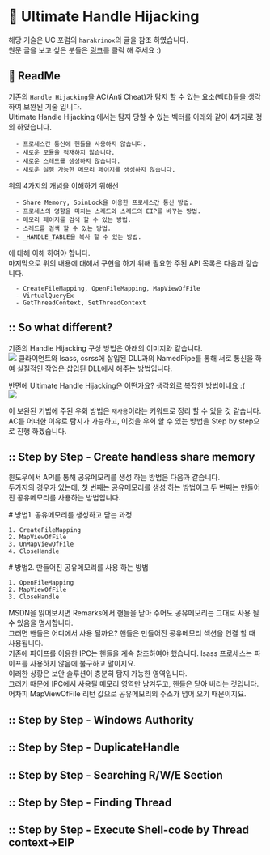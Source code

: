 # :speech_balloon: Ultimate Handle Hijacking

해당 기술은 UC 포럼의 `harakrinox`의 글을 참조 하였습니다.<br>
원문 글을 보고 싶은 분들은 <a href="https://www.unknowncheats.me/forum/anti-cheat-bypass/261176-silentjack-ultimate-handle-hijacking-user-mode-multi-ac-bypass-eac-tested.html">링크</a>를 클릭 해 주세요 :)

## :green_book: ReadMe

기존의 `Handle Hijacking`을 AC(Anti Cheat)가 탐지 할 수 있는 요소(벡터)들을 생각하여 보완된 기술 입니다.<br>
Ultimate Handle Hijacking 에서는 탐지 당할 수 있는 벡터를 아래와 같이 4가지로 정의 하였습니다.<br>

```
  - 프로세스간 통신에 핸들을 사용하지 않습니다.
  - 새로운 모듈을 적재하지 않습니다.
  - 새로운 스레드를 생성하지 않습니다.
  - 새로운 실행 가능한 메모리 페이지를 생성하지 않습니다.
```

위의 4가지의 개념을 이해하기 위해선<br>

```
  - Share Memory, SpinLock을 이용한 프로세스간 통신 방법.
  - 프로세스의 영향을 미치는 스레드와 스레드의 EIP를 바꾸는 방법.
  - 메모리 페이지를 검색 할 수 있는 방법.
  - 스레드를 검색 할 수 있는 방법.
  - _HANDLE_TABLE을 복사 할 수 있는 방법.
```
에 대해 이해 하여야 합니다.<br>
마지막으로 위의 내용에 대해서 구현을 하기 위해 필요한 주된 API 목록은 다음과 같습니다.<br>

```
  - CreateFileMapping, OpenFileMapping, MapViewOfFile
  - VirtualQueryEx
  - GetThreadContext, SetThreadContext
```

## :: So what different?

기존의 Handle Hijacking 구상 방법은 아래의 이미지와 같습니다.<br>
<img src="https://user-images.githubusercontent.com/40850499/43772484-3fcf8672-9a7d-11e8-8ff9-b965a82579e2.PNG" />
클라이언트와 lsass, csrss에 삽입된 DLL과의 NamedPipe를 통해 서로 통신을 하여 실질적인 작업은 삽입된 DLL에서 해주는 방법입니다.<br>

반면에 Ultimate Handle Hijacking은 어떤가요? 생각외로 복잡한 방법이네요 :( <br>
<img src="https://user-images.githubusercontent.com/40850499/43793129-9f16660e-9ab5-11e8-975f-b179c4c40ebf.png" />

이 보완된 기법에 주된 우회 방법은 `재사용`이라는 키워드로 정리 할 수 있을 것 같습니다.<br>
AC를 어떠한 이유로 탐지가 가능하고, 이것을 우회 할 수 있는 방법을 Step by step으로 진행 하겠습니다.<br>

## :: Step by Step \- Create handless share memory

윈도우에서 API를 통해 공유메모리를 생성 하는 방법은 다음과 같습니다.<br>
두가지의 경우가 있는데, 첫 번째는 공유메모리를 생성 하는 방법이고 두 번째는 만들어진 공유메모리를 사용하는 방법입니다.<br>

\# 방법1. 공유메모리를 생성하고 닫는 과정<br>
```
1. CreateFileMapping
2. MapViewOfFile
3. UnMapViewOfFile
4. CloseHandle
```
\# 방법2. 만들어진 공유메모리를 사용 하는 방법<br>
```
1. OpenFileMapping
2. MapViewOfFile
3. CloseHandle
```
MSDN을 읽어보시면 Remarks에서 핸들을 닫아 주어도 공유메모리는 그대로 사용 될 수 있음을 명시합니다.<br>
그러면 핸들은 어디에서 사용 될까요? 핸들은 만들어진 공유메모리 섹션을 연결 할 때 사용됩니다.<br>
기존에 파이프를 이용한 IPC는 핸들을 계속 참조하여야 했습니다. lsass 프로세스는 파이프를 사용하지 않음에 불구하고 말이지요.<br>
이러한 상황은 보안 솔루션이 충분히 탐지 가능한 영역입니다.<br>
그러기 때문에 IPC에서 사용될 메모리 영역만 남겨두고, 핸들은 닫아 버리는 것입니다. 어차피 MapViewOfFile 리턴 값으로 공유메모리의 주소가 넘어 오기 때문이지요.<br>

## :: Step by Step \- Windows Authority

## :: Step by Step \- DuplicateHandle

## :: Step by Step \- Searching R/W/E Section

## :: Step by Step \- Finding Thread

## :: Step by Step \- Execute Shell-code by Thread context->EIP
